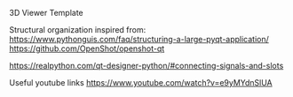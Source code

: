 3D Viewer Template


Structural organization inspired from:
https://www.pythonguis.com/faq/structuring-a-large-pyqt-application/
https://github.com/OpenShot/openshot-qt

https://realpython.com/qt-designer-python/#connecting-signals-and-slots

Useful youtube links
https://www.youtube.com/watch?v=e9yMYdnSlUA

